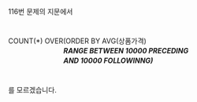 116번 문제의 지문에서  
　   
　   
COUNT(*) OVER(ORDER BY AVG(상품가격)  
　　　　　　　　<B><I>RANGE BETWEEN 10000 PRECEDING  
　　　　　　　　AND 10000 FOLLOWINNG)</I></B>  
　   
　   
를 모르겠습니다.

